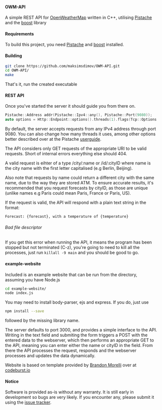 #### OWM-API
A simple REST API for [OpenWeatherMap](https://openweathermap.org/) written in C++, utilising [Pistache](https://github.com/oktal/pistache) 
and the [boost](https://www.boost.org/) library

#### Requirements
To build this project, you need [Pistache](https://github.com/oktal/pistache) and [boost](https://www.boost.org/) installed.

#### Building
```bash
git clone https://github.com/maksimsdimov/OWM-API.git
cd OWM-API/
make
```

That's it, run the created executable

#### REST API
Once you've started the server it should guide you from there on.
```cpp
Pistache::Address addr(Pistache::Ipv4::any(), Pistache::Port(9080));
auto options = Http::Endpoint::options().threads(1).flags(Tcp::Options::None);
```
By default, the server accepts requests from any IPv4 address through port 9080.
You can also change how many threads it uses, among other options better described over at the Pistache [userguide](http://pistache.io/guide/).

The API considers only GET requests of the appropriate URI to be valid requests. Short of internal errors 
everything else should 404.

A valid request is eihter of a type /city/:name or /id/:cityID where name is the city name with the first 
letter capitalised (e.g Berlin, Beijing).

Also note that requests by name could return a different city with the same name, due to the way they are stored ATM. 
To ensure accurate results, it's recommended that you request forecasts by cityID, as those are unique (unlike names 
e.g Paris could mean Paris, France or Paris, US).

If the request is valid, the API will respond with a plain text string in the format:

`Forecast: {forecast}, with a temperature of {temperature}`

###### Bad file descriptor
If you get this error when running the API, it means the program has been stopped but not terminated (C-z), you're going to need to kill all the processes, just run `killall -9 main` and you should be good to go.

#### example-website
Included is an example website that can be run from the directory, assuming you have Node.js
```bash
cd example-website/
node index.js
```

You may need to install body-parser, ejs and express. If you do, just use 
```bash
npm install --save 
```
followed by the missing library name.

The server defaults to port 3000, and provides a simple interface to the API.
Writing in the text field and submiting the form triggers a POST with the entered data to the webserver, which then performs 
an appropriate GET to the API, meaning you can enter either the name or cityID in the field. From there the API processes the
request, responds and the webserver processes and updates the data dynamically.

Website is based on template provided by [Brandon Morelli](https://codeburst.io/@bmorelli25) over at [codeburst.io](https://codeburst.io/)

#### Notice
Software is provided as-is without any warranty. It is still early in development so bugs are very likely. If you encounter any, please
submit it using the [issue tracker](https://github.com/maksimsdimov/OWM-API/issues).
